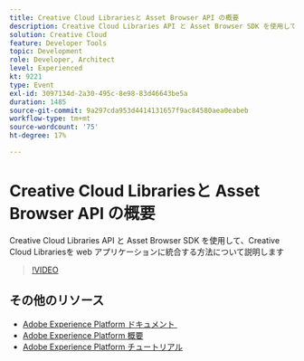 ```yaml
---
title: Creative Cloud Librariesと Asset Browser API の概要
description: Creative Cloud Libraries API と Asset Browser SDK を使用して、Creative Cloud Librariesを web アプリケーションに統合する方法について説明します
solution: Creative Cloud
feature: Developer Tools
topic: Development
role: Developer, Architect
level: Experienced
kt: 9221
type: Event
exl-id: 3097134d-2a30-495c-8e98-83d46643be5a
duration: 1485
source-git-commit: 9a297cda953d4414131657f9ac84580aea0eabeb
workflow-type: tm+mt
source-wordcount: '75'
ht-degree: 17%

---
```


# Creative Cloud Librariesと Asset Browser API の概要

Creative Cloud Libraries API と Asset Browser SDK を使用して、Creative Cloud Librariesを web アプリケーションに統合する方法について説明します

>[!VIDEO](https://video.tv.adobe.com/v/337592/?quality=12&learn=on&hidetitle=true)

## その他のリソース

- [Adobe Experience Platform ドキュメント &#x200B;](https://experienceleague.adobe.com/docs/experience-platform.html?lang=ja)
- [Adobe Experience Platform 概要](https://experienceleague.adobe.com/docs/experience-platform/landing/home.html?lang=ja)
- [Adobe Experience Platform チュートリアル](https://experienceleague.adobe.com/docs/platform-learn/tutorials/overview.html?lang=ja)
